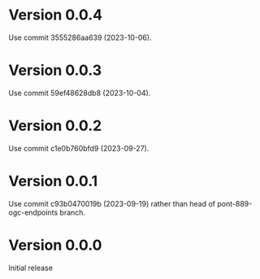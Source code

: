# Version 0.0.4

Use commit 3555286aa639 (2023-10-06).

# Version 0.0.3

Use commit 59ef48628db8 (2023-10-04).

# Version 0.0.2

Use commit c1e0b760bfd9 (2023-09-27).

# Version 0.0.1

Use commit c93b0470019b (2023-09-19) rather than head of
pont-889-ogc-endpoints branch.

# Version 0.0.0

Initial release
